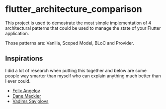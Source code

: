 # flutter_architecture_comparison

This project is used to demostrate the most simple implementation of 4 architectural patterns that could be used to manage the state of your Flutter application.

Those patterns are: Vanilla, Scoped Model, BLoC and Provider.

## Inspirations

I did a lot of research when putting this together and below are some people way smarter than myself who can explain anything much better than I ever could.

- [Felix Angelov](https://github.com/felangel)
- [Dane Mackier](https://github.com/FilledStacks)
- [Vadims Savjolovs](https://github.com/savjolovs)

